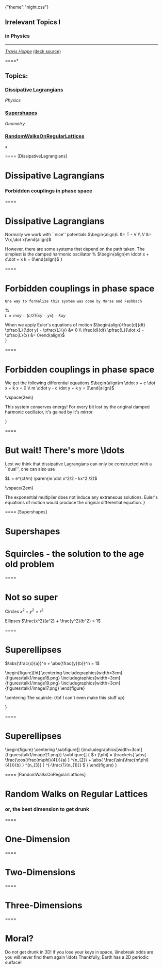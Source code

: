 {"theme":"night.css"}
## Irrelevant Topics I
### in Physics

----------

*[Travis Hoppe](http://thoppe.github.io/)*
[(deck source)](https://github.com/thoppe/Irrelevant_Topics_In_Physics)

====*
## Topics:

### [Dissipative Lagrangians](#/DissipativeLagrangians)
_Physics_

### [Supershapes](#/Supershapes)
_Geometry_

### [RandomWalksOnRegularLattices](#/RandomWalksOnRegularLattices)
_x_

==== [DissipativeLagrangians]

# Dissipative Lagrangians
### Forbidden couplings in phase space

====

# Dissipative Lagrangians


Normally we work with ``nice'' potentials
$\begin{align}L &= T - V \\ V &= V(x,\dot x)\end{align}$	

However, there are some systems that depend on the path taken. The simplest is the damped harmonic oscillator
%
$\begin{align}m \ddot x + c\dot + x k = 0\end{align}$
}


====
# Forbidden couplings in phase space


	
	One way to formalize this system was done by Morse and Feshbach
%	
	$L = m \dot x\dot y + (c/2)(x \dot y - y \dot x) - k x y$

When we apply Euler's equations of motion
$\begin{align}\frac{d}{dt} \pfrac{L}{\dot y} - \pfrac{L}{y} &= 0 \\ \frac{d}{dt} \pfrac{L}{\dot x} - \pfrac{L}{x} &= 0\end{align}$	
}


====
# Forbidden couplings in phase space



We get the following differential equations
$\begin{align}m \ddot x + c \dot x + k x = 0 \\ m \ddot y - c \dot y + k y = 0\end{align}$

\vspace{2em}

This system conserves energy! For every bit lost by the original damped harmonic oscillator, it's gained by it's mirror.

}


====
# But wait! There's more \ldots



Lest we think that dissipative Lagrangians can only be constructed with a ``dual'', one can also use

$L = e^{ct/m} \paren{m \dot x^2/2 - kx^2 /2}$

\vspace{2em}

The exponential multiplier does not induce any extraneous solutions. Euler's equations of motion would produce the original differential equation.
}

==== [Supershapes]

# Supershapes
# Squircles - the solution to the age old problem

====
# Not so super

Circles
$x^2 + y^2 = r^2$

Ellipses
$\frac{x^2}{a^2} + \frac{y^2}{b^2} = 1$

====
# Superellipses

$\abs{\frac{x}{a}}^n + \abs{\frac{y}{b}}^n = 1$

\begin{figure}[ht]
\centering
\includegraphics[width=3cm]{figures/talk1/image18.png}
\includegraphics[width=3cm]{figures/talk1/image19.png}
\includegraphics[width=3cm]{figures/talk1/image17.png}
\end{figure}

\centering
The squircle: {\bf I can't even make this stuff up}

}


====
# Superellipses


  \begin{figure}
    \centering
    \subfigure[]     {\includegraphics[width=3cm]{figures/talk1/image21.png}}
    \subfigure[] {
$
    r (\phi) =
\brackets{
        \abs{
                \frac{\cos(\frac{m\phi}{4})}{a}
        } ^{n_{2}}
+
        \abs{
                \frac{\sin(\frac{m\phi}{4})}{b}
        } ^{n_{3}}
} ^{-\frac{1}{n_{1}}}
$
   }
  \end{figure}
}


==== [RandomWalksOnRegularLattices]
# Random Walks on Regular Lattices
### or, the best dimension to get drunk

====
# One-Dimension

====
# Two-Dimensions

====
# Three-Dimensions

====
# Moral?

 Do not get drunk in 3D!
 If you lose your keys in space, \linebreak odds are you will never find them again \ldots
 Thankfully, Earth has a 2D periodic surface!

